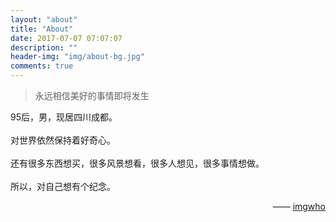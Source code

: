 ```yaml
---
layout: "about"
title: "About"
date: 2017-07-07 07:07:07
description: ""
header-img: "img/about-bg.jpg"
comments: true
---
```



>永远相信美好的事情即将发生

95后，男，现居四川成都。
<br><br>
对世界依然保持着好奇心。
<br><br>
还有很多东西想买，很多风景想看，很多人想见，很多事情想做。
<br><br>
所以，对自己想有个纪念。

<p style="text-align:right;">
    —— <a href="http://instagram.com/imgwho">imgwho</a>
</p>